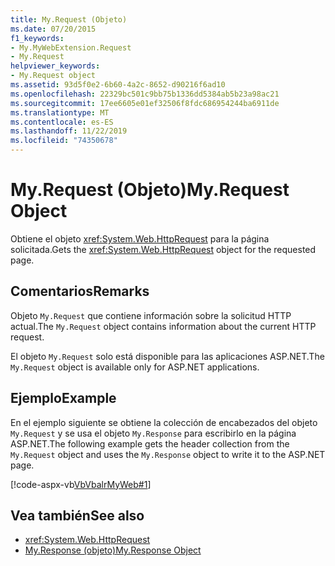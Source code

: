 ```yaml
---
title: My.Request (Objeto)
ms.date: 07/20/2015
f1_keywords:
- My.MyWebExtension.Request
- My.Request
helpviewer_keywords:
- My.Request object
ms.assetid: 93d5f0e2-6b60-4a2c-8652-d90216f6ad10
ms.openlocfilehash: 22329bc501c9bb75b1336dd5384ab5b23a98ac21
ms.sourcegitcommit: 17ee6605e01ef32506f8fdc686954244ba6911de
ms.translationtype: MT
ms.contentlocale: es-ES
ms.lasthandoff: 11/22/2019
ms.locfileid: "74350678"
---
```

# <a name="myrequest-object"></a><span data-ttu-id="1937a-102">My.Request (Objeto)</span><span class="sxs-lookup"><span data-stu-id="1937a-102">My.Request Object</span></span>
<span data-ttu-id="1937a-103">Obtiene el objeto <xref:System.Web.HttpRequest> para la página solicitada.</span><span class="sxs-lookup"><span data-stu-id="1937a-103">Gets the <xref:System.Web.HttpRequest> object for the requested page.</span></span>  
  
## <a name="remarks"></a><span data-ttu-id="1937a-104">Comentarios</span><span class="sxs-lookup"><span data-stu-id="1937a-104">Remarks</span></span>  
 <span data-ttu-id="1937a-105">Objeto `My.Request` que contiene información sobre la solicitud HTTP actual.</span><span class="sxs-lookup"><span data-stu-id="1937a-105">The `My.Request` object contains information about the current HTTP request.</span></span>  
  
 <span data-ttu-id="1937a-106">El objeto `My.Request` solo está disponible para las aplicaciones ASP.NET.</span><span class="sxs-lookup"><span data-stu-id="1937a-106">The `My.Request` object is available only for ASP.NET applications.</span></span>  
  
## <a name="example"></a><span data-ttu-id="1937a-107">Ejemplo</span><span class="sxs-lookup"><span data-stu-id="1937a-107">Example</span></span>  
 <span data-ttu-id="1937a-108">En el ejemplo siguiente se obtiene la colección de encabezados del objeto `My.Request` y se usa el objeto `My.Response` para escribirlo en la página ASP.NET.</span><span class="sxs-lookup"><span data-stu-id="1937a-108">The following example gets the header collection from the `My.Request` object and uses the `My.Response` object to write it to the ASP.NET page.</span></span>  
  
 [!code-aspx-vb[VbVbalrMyWeb#1](~/samples/snippets/visualbasic/VS_Snippets_VBCSharp/VbVbalrMyWeb/VB/Default.aspx#1)]  
  
## <a name="see-also"></a><span data-ttu-id="1937a-109">Vea también</span><span class="sxs-lookup"><span data-stu-id="1937a-109">See also</span></span>

- <xref:System.Web.HttpRequest>
- [<span data-ttu-id="1937a-110">My.Response (objeto)</span><span class="sxs-lookup"><span data-stu-id="1937a-110">My.Response Object</span></span>](../../../visual-basic/language-reference/objects/my-response-object.md)
